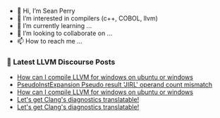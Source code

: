 - 👋 Hi, I’m Sean Perry
- 👀 I’m interested in compilers (c++, COBOL, llvm)
- 🌱 I’m currently learning ...
- 💞️ I’m looking to collaborate on ...
- 📫 How to reach me ...

<!---
s66perry/s66perry is a ✨ special ✨ repository because its `README.md` (this file) appears on your GitHub profile.
You can click the Preview link to take a look at your changes.
--->
### 📕 Latest LLVM Discourse Posts

<!-- DISCOURSE-LLVM:START -->
- [How can I compile LLVM for windows on ubuntu or windows](https://discourse.llvm.org/t/how-can-i-compile-llvm-for-windows-on-ubuntu-or-windows/68172#post_5)
- [PseudoInstExpansion Pseudo result &#39;JIRL&#39; operand count mismatch](https://discourse.llvm.org/t/pseudoinstexpansion-pseudo-result-jirl-operand-count-mismatch/68190#post_1)
- [How can I compile LLVM for windows on ubuntu or windows](https://discourse.llvm.org/t/how-can-i-compile-llvm-for-windows-on-ubuntu-or-windows/68172#post_4)
- [Let&#39;s get Clang&#39;s diagnostics translatable!](https://discourse.llvm.org/t/lets-get-clangs-diagnostics-translatable/67094?page=4#post_61)
- [Let&#39;s get Clang&#39;s diagnostics translatable!](https://discourse.llvm.org/t/lets-get-clangs-diagnostics-translatable/67094?page=3#post_60)
<!-- DISCOURSE-LLVM:END -->
